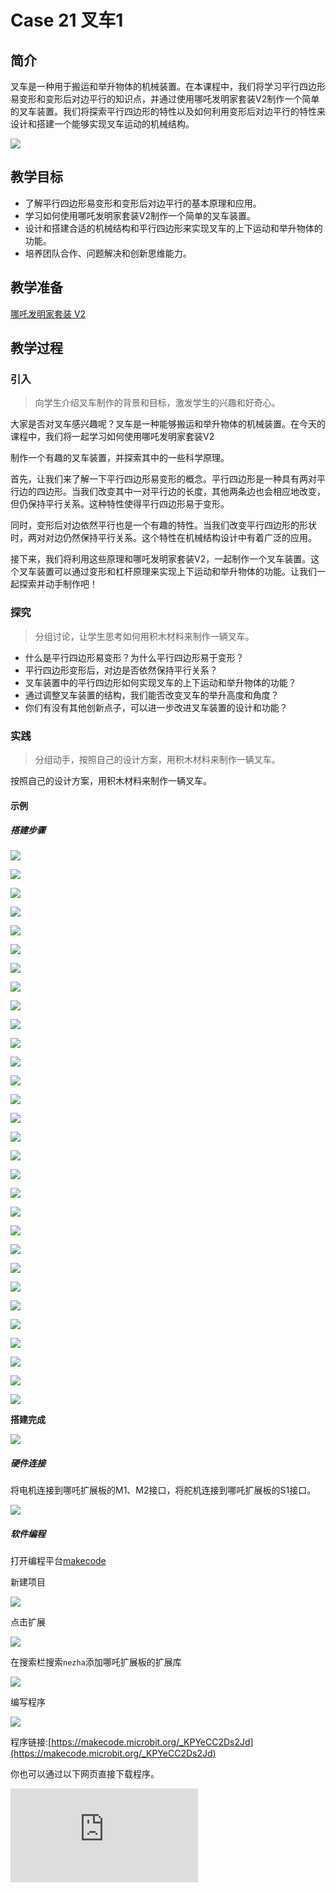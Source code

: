 ﻿---
sidebar_position: 22
---

# Case 21 叉车1

## 简介

叉车是一种用于搬运和举升物体的机械装置。在本课程中，我们将学习平行四边形易变形和变形后对边平行的知识点，并通过使用哪吒发明家套装V2制作一个简单的叉车装置。我们将探索平行四边形的特性以及如何利用变形后对边平行的特性来设计和搭建一个能够实现叉车运动的机械结构。

![](https://wiki-media-ef.oss-cn-hongkong.aliyuncs.com//images/nezha-inventors-kit-v2-case-21-01.png)

## 教学目标

- 了解平行四边形易变形和变形后对边平行的基本原理和应用。
- 学习如何使用哪吒发明家套装V2制作一个简单的叉车装置。
- 设计和搭建合适的机械结构和平行四边形来实现叉车的上下运动和举升物体的功能。
- 培养团队合作、问题解决和创新思维能力。


## 教学准备

[哪吒发明家套装 V2](https://www.elecfreaks.com/nezha-inventor-s-kit-v2-for-micro-bit.html)


## 教学过程

### 引入

>向学生介绍叉车制作的背景和目标，激发学生的兴趣和好奇心。

大家是否对叉车感兴趣呢？叉车是一种能够搬运和举升物体的机械装置。在今天的课程中，我们将一起学习如何使用哪吒发明家套装V2

制作一个有趣的叉车装置，并探索其中的一些科学原理。

首先，让我们来了解一下平行四边形易变形的概念。平行四边形是一种具有两对平行边的四边形。当我们改变其中一对平行边的长度，其他两条边也会相应地改变，但仍保持平行关系。这种特性使得平行四边形易于变形。

同时，变形后对边依然平行也是一个有趣的特性。当我们改变平行四边形的形状时，两对对边仍然保持平行关系。这个特性在机械结构设计中有着广泛的应用。

接下来，我们将利用这些原理和哪吒发明家套装V2，一起制作一个叉车装置。这个叉车装置可以通过变形和杠杆原理来实现上下运动和举升物体的功能。让我们一起探索并动手制作吧！

### 探究

>分组讨论，让学生思考如何用积木材料来制作一辆叉车。

- 什么是平行四边形易变形？为什么平行四边形易于变形？
- 平行四边形变形后，对边是否依然保持平行关系？
- 叉车装置中的平行四边形如何实现叉车的上下运动和举升物体的功能？
- 通过调整叉车装置的结构，我们能否改变叉车的举升高度和角度？
- 你们有没有其他创新点子，可以进一步改进叉车装置的设计和功能？

### 实践

>分组动手，按照自己的设计方案，用积木材料来制作一辆叉车。

按照自己的设计方案，用积木材料来制作一辆叉车。

#### 示例

##### 搭建步骤

![](https://wiki-media-ef.oss-cn-hongkong.aliyuncs.com//images/nezha-inventors-kit-v2-step-21-01.png)

![](https://wiki-media-ef.oss-cn-hongkong.aliyuncs.com//images/nezha-inventors-kit-v2-step-21-02.png)

![](https://wiki-media-ef.oss-cn-hongkong.aliyuncs.com//images/nezha-inventors-kit-v2-step-21-03.png)

![](https://wiki-media-ef.oss-cn-hongkong.aliyuncs.com//images/nezha-inventors-kit-v2-step-21-04.png)

![](https://wiki-media-ef.oss-cn-hongkong.aliyuncs.com//images/nezha-inventors-kit-v2-step-21-05.png)

![](https://wiki-media-ef.oss-cn-hongkong.aliyuncs.com//images/nezha-inventors-kit-v2-step-21-06.png)

![](https://wiki-media-ef.oss-cn-hongkong.aliyuncs.com//images/nezha-inventors-kit-v2-step-21-07.png)

![](https://wiki-media-ef.oss-cn-hongkong.aliyuncs.com//images/nezha-inventors-kit-v2-step-21-08.png)

![](https://wiki-media-ef.oss-cn-hongkong.aliyuncs.com//images/nezha-inventors-kit-v2-step-21-09.png)

![](https://wiki-media-ef.oss-cn-hongkong.aliyuncs.com//images/nezha-inventors-kit-v2-step-21-10.png)

![](https://wiki-media-ef.oss-cn-hongkong.aliyuncs.com//images/nezha-inventors-kit-v2-step-21-11.png)

![](https://wiki-media-ef.oss-cn-hongkong.aliyuncs.com//images/nezha-inventors-kit-v2-step-21-12.png)

![](https://wiki-media-ef.oss-cn-hongkong.aliyuncs.com//images/nezha-inventors-kit-v2-step-21-13.png)

![](https://wiki-media-ef.oss-cn-hongkong.aliyuncs.com//images/nezha-inventors-kit-v2-step-21-14.png)

![](https://wiki-media-ef.oss-cn-hongkong.aliyuncs.com//images/nezha-inventors-kit-v2-step-21-15.png)

![](https://wiki-media-ef.oss-cn-hongkong.aliyuncs.com//images/nezha-inventors-kit-v2-step-21-16.png)

![](https://wiki-media-ef.oss-cn-hongkong.aliyuncs.com//images/nezha-inventors-kit-v2-step-21-17.png)

![](https://wiki-media-ef.oss-cn-hongkong.aliyuncs.com//images/nezha-inventors-kit-v2-step-21-18.png)

![](https://wiki-media-ef.oss-cn-hongkong.aliyuncs.com//images/nezha-inventors-kit-v2-step-21-19.png)

![](https://wiki-media-ef.oss-cn-hongkong.aliyuncs.com//images/nezha-inventors-kit-v2-step-21-20.png)

![](https://wiki-media-ef.oss-cn-hongkong.aliyuncs.com//images/nezha-inventors-kit-v2-step-21-21.png)

![](https://wiki-media-ef.oss-cn-hongkong.aliyuncs.com//images/nezha-inventors-kit-v2-step-21-22.png)

![](https://wiki-media-ef.oss-cn-hongkong.aliyuncs.com//images/nezha-inventors-kit-v2-step-21-23.png)

![](https://wiki-media-ef.oss-cn-hongkong.aliyuncs.com//images/nezha-inventors-kit-v2-step-21-24.png)

![](https://wiki-media-ef.oss-cn-hongkong.aliyuncs.com//images/nezha-inventors-kit-v2-step-21-25.png)

![](https://wiki-media-ef.oss-cn-hongkong.aliyuncs.com//images/nezha-inventors-kit-v2-step-21-26.png)

![](https://wiki-media-ef.oss-cn-hongkong.aliyuncs.com//images/nezha-inventors-kit-v2-step-21-27.png)

![](https://wiki-media-ef.oss-cn-hongkong.aliyuncs.com//images/nezha-inventors-kit-v2-step-21-28.png)

![](https://wiki-media-ef.oss-cn-hongkong.aliyuncs.com//images/nezha-inventors-kit-v2-step-21-29.png)

![](https://wiki-media-ef.oss-cn-hongkong.aliyuncs.com//images/nezha-inventors-kit-v2-step-21-30.png)

**搭建完成**

![](https://wiki-media-ef.oss-cn-hongkong.aliyuncs.com//images/nezha-inventors-kit-v2-case-21-01.png)

##### 硬件连接

将电机连接到哪吒扩展板的M1、M2接口，将舵机连接到哪吒扩展板的S1接口。

![](https://wiki-media-ef.oss-cn-hongkong.aliyuncs.com//images/nezha-inventors-kit-v2-case-24-02.png)

##### 软件编程

打开编程平台[makecode](https://makecode.microbit.org/#)

新建项目

![](https://wiki-media-ef.oss-cn-hongkong.aliyuncs.com//images/nezha-inventors-kit-v2-case-19-03.png)

点击扩展

![](https://wiki-media-ef.oss-cn-hongkong.aliyuncs.com//images/nezha-inventors-kit-v2-case-19-04.png)


在搜索栏搜索`nezha`添加哪吒扩展板的扩展库

![](https://wiki-media-ef.oss-cn-hongkong.aliyuncs.com//images/nezha-inventors-kit-v2-case-19-06.png)

编写程序

![](https://wiki-media-ef.oss-cn-hongkong.aliyuncs.com//images/nezha-inventors-kit-v2-case-21-07.png)


程序链接:[https://makecode.microbit.org/_KPYeCC2Ds2Jd](https://makecode.microbit.org/_KPYeCC2Ds2Jd)

你也可以通过以下网页直接下载程序。

<div
    style={{
        position: 'relative',
        paddingBottom: '60%',
        overflow: 'hidden',
    }}
>
    <iframe
        src="https://makecode.microbit.org/_KPYeCC2Ds2Jd"
        frameborder="0"
        sandbox="allow-popups allow-forms allow-scripts allow-same-origin"
        style={{
            position: 'absolute',
            width: '100%',
            height: '100%',
        }}
    />
</div>



### 展示

>分组展示，尝试制作遥控叉车。

#### 示例案例效果

按下micro:bit上的A键，叉车向前行驶并叉起物体，按下micro:bit上的B键，叉车转向行驶并放下物体。

![](https://wiki-media-ef.oss-cn-hongkong.aliyuncs.com//images/nezha-inventors-kit-v2-case-21.gif)

### 反思

>分组分享，让每组的学生分享自己的制作过程和心得，总结自己遇到的问题和解决办法，评价自己的优点和不足。
